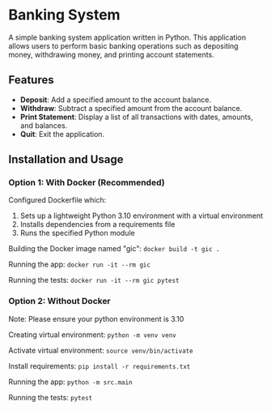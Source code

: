 # Banking System

A simple banking system application written in Python. This application allows users to perform basic banking operations such as depositing money, withdrawing money, and printing account statements.

## Features

- **Deposit**: Add a specified amount to the account balance.
- **Withdraw**: Subtract a specified amount from the account balance.
- **Print Statement**: Display a list of all transactions with dates, amounts, and balances.
- **Quit**: Exit the application.

## Installation and Usage
### Option 1: With Docker (Recommended)
Configured Dockerfile which:
1. Sets up a lightweight Python 3.10 environment with a virtual environment
2. Installs dependencies from a requirements file
3. Runs the specified Python module

Building the Docker image named "gic":
    ```docker build -t gic .
        ```

Running the app:
    ```docker run -it --rm gic
        ```

Running the tests:
    ```docker run -it --rm gic pytest
        ```

### Option 2: Without Docker
Note: Please ensure your python environment is 3.10

Creating virtual environment: ```python -m venv venv```

Activate virtual environment: ```source venv/bin/activate```

Install requirements: ```pip install -r requirements.txt```

Running the app: ```python -m src.main```

Running the tests: ```pytest```
